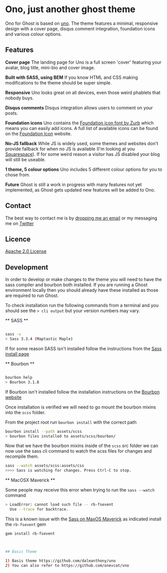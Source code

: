 # Ono, just another ghost theme


Ono for Ghost is based on [uno](https://github.com/daleanthony/uno). The theme features a minimal, responsive design with a cover page, disqus comment integration, foundation icons and various colour options.


## Features

**Cover page**
The landing page for Uno is a full screen 'cover' featuring your avatar, blog title, mini-bio and cover image.

**Built with SASS, using BEM**
If you know HTML and CSS making modifications to the theme should be super simple.

**Responsive**
Uno looks great on all devices, even those weird phablets that nobody buys.

**Disqus comments**
Disqus integration allows users to comment on your posts.

**Foundation icons**
Uno contains the [Foundation icon font by Zurb](http://zurb.com/playground/foundation-icon-fonts-3) which means you can easily add icons. A full list of available icons can be found on the [Foundation Icon](http://zurb.com/playground/foundation-icon-fonts-3) website.

**No-JS fallback**
While JS is widely used, some themes and websites don't provide fallback for when no JS is available (I'm looking at you [Squarespace](http://blog.squarespace.com/)). If for some weird reason a visitor has JS disabled your blog will still be useable.

**1 theme, 5 colour options**
Uno includes 5 different colour options for you to chose from.

**Future**
Ghost is still a work in progress with many features not yet implemented, as Ghost gets updated new features will be added to Ono.

## Contact

The best way to contact me is by [dropping me an email](xiandao.airs@gmail.com) or my messaging me on [Twitter](https://twitter.com/orlandoairs22)

## Licence

[Apache 2.0 License](http://www.apache.org/licenses/LICENSE-2.0)

## Development

In order to develop or make changes to the theme you will need to have the sass compiler and bourbon both installed.  If you are running a Ghost environment locally then you should already have these installed as those are required to run Ghost.

To check installation run the following commands from a terminal and you should see the `> cli output` but your version numbers may vary.

** SASS **
```bash

sass -v
> Sass 3.3.4 (Maptastic Maple)
```
If for some reason SASS isn't installed follow the instructions from the [Sass install page](http://sass-lang.com/install)

** Bourbon **
```bash

bourbon help
> Bourbon 3.1.8
```
If Bourbon isn't installed follow the installation instructions on the [Bourbon website](http://bourbon.io)

Once installation is verified we will need to go mount the bourbon mixins into the `scss` folder.

From the project root run `bourbon install` with the correct path
```bash
bourbon install --path assets/scss
> bourbon files installed to assets/scss/bourbon/
```

Now that we have the bourbon mixins inside of the `scss` src folder we can now use the sass cli command to watch the scss files for changes and recompile them.

```bash
sass --watch assets/scss:assets/css
>>>> Sass is watching for changes. Press Ctrl-C to stop.
```

** MacOSX Maverick **

Some people may receive this error when trying to run the `sass --watch` command

```bash
> LoadError: cannot load such file -- rb-fsevent
  Use --trace for backtrace.
```

This is a known issue with the [Sass on MaxOS Maverick](http://stackoverflow.com/questions/22413834/getting-error-when-using-command-line-for-sass-to-watch-files) as indicated install the `rb-fsevent` gem

```bash
gem install rb-fsevent



## Basis Theme

1) Basis theme https://github.com/daleanthony/uno  
2) You can also refer to https://github.com/onevcat/vno
